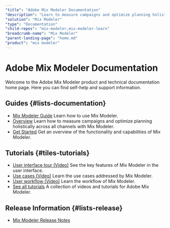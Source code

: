 ```yaml
---
"title": "Adobe Mix Modeler Documentation"
"description": "Learn to measure campaigns and optimize planning holistically across all channels with Adobe Mix Modeler."
"solution": "Mix Modeler"
"type": "Documentation"
"child-repos": "mix-modeler,mix-modeler-learn"
"breadcrumb-name": "Mix Modeler"
"parent-landing-page": "home.md"
"product": "mix modeler"
---
```



# Adobe Mix Modeler Documentation



Welcome to the Adobe Mix Modeler product and technical documentation home page. Here you can find self-help and support information.


## Guides {#lists-documentation}



* [Mix Modeler Guide](https://experienceleague.adobe.com/docs/mix-modeler/using/overview.html)
  Learn how to use Mix Modeler.
* [Overview](https://experienceleague.adobe.com/docs/mix-modeler/using/overview.html)
  Learn how to measure campaigns and optimize planning holistically across all channels with Mix Modeler.
* [Get Started](https://experienceleague.adobe.com/docs/mix-modeler/using/get-started/about.html)
  Get an overview of the functionality and capabilities of Mix Modeler.

## Tutorials {#tiles-tutorials}



* [User interface tour (Video)](https://experienceleague.adobe.com/docs/mix-modeler-learn/tutorials/intro/user-interface-tour.html)
  See the key features of Mix Modeler in the user interface.
* [Use cases (Video)](https://experienceleague.adobe.com/docs/mix-modeler-learn/tutorials/intro/use-cases.html)
  Learn the use cases addressed by Mix Modeler.
* [User workflow (Video)](https://experienceleague.adobe.com/docs/mix-modeler-learn/tutorials/intro/user-workflow.html)
  Learn the workflow of Mix Modeler.
* [See all tutorials](https://experienceleague.adobe.com/docs/mix-modeler-learn/tutorials/overview.html)
  A collection of videos and tutorials for Adobe Mix Modeler.

## Release Information {#lists-release}



* [Mix Modeler Release Notes](https://experienceleague.adobe.com/docs/mix-modeler/using/releases/latest.html)
